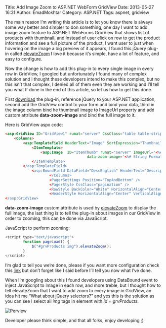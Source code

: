 Title: Add Image Zoom to ASP.NET WebForm GridView
Date: 2013-05-27 16:31
Author: EmadMokhtar
Category: ASP.NET
Tags: aspnet, gridview

The main reason I’m writing this article is to let you know there is
always some way better and simpler to don something, one day I want to
add image zoom feature to ASP.NET WebForms GridView that shows list of
products with thumbnail, and instead of user click on row to get the
product information and see a full picture of the product, I want user
to just when hovering on the image a big preview of it appears, I found
this jQuery plug-in called
[elevateZoom](http://www.elevateweb.co.uk/image-zoom) I love it because
it’s simple, have a lot of feature, and easy to configure.

Now the change is how to add this plug-in to every single image in every
row in GridView, I googled but unfortunately I found many of complex
solution and I thought these developers intend to make this complex, but
no this isn’t that complex, I denied all of them even they are working
and I’ll tell you what If done in the end of this article, so let us how
to get this done.

First [download](http://www.elevateweb.co.uk/image-zoom/download) the
plug-in, reference jQuery to your ASP.NET application, second add the
GridView control to your form and bind your data, third in the image
column bind he thumbnail image to ImageUrl property and add custom
attribute **data-zoom-image** and bind the full image to it.

Here is GridView aspx code:

```html
<asp:GridView ID="GridView1" runat="server" CssClass="table table-striped table-hover" PageSize="5" DataSourceID="odsProducts" EmptyDataText="No Products" AllowPaging="True" AutoGenerateColumns="False" BorderStyle="None" meta:resourcekey="grvProductsResource1" EnableTheming="True" GridLines="None">
    <Columns>
        <asp:TemplateField HeaderText="Image" SortExpression="ThumbnailFile">
            <ItemTemplate>
                <asp:Image  ID="ItemThumb" runat="server" ImageUrl='<%# String.Format("{0}{1}",Eval("ImagePath"),Eval("ThumbnailFile")) %>'
                                     data-zoom-image='<%# String Format("{0}{1}",Eval("ImagePath") Eval("ImageFile")) %> />
            </ItemTemplate>
        </asp:TemplateField>
            <asp:BoundField DataField="DescEnglish" HeaderText="Description" SortExpression="DescEnglish" />
                    </Columns>
                    <PagerSettings Position="TopAndBottom" />
                    <PagerStyle CssClass="pagination" />
                    <RowStyle BackColor="White" HorizontalAlign="Center" VerticalAlign="Middle" />
                    <HeaderStyle HorizontalAlign="Center" VerticalAlign="Middle"></HeaderStyle>
</asp:GridView>
```

**data-zoom-image** custom attribute is used by [elevateZoom](http://www.elevateweb.co.uk/image-zoom) to display the full image, the last thing is to tell the plug-in about images in our GridView in order to zooming, this can be done via JavaScript.

JavaScript to perform zooming:

```javascript
<script type="text/javascript">
        function pageLoad() {
            $("#grvProducts img").elevateZoom();
        }
</script>
```

I’m glad to tell you we’re done, please if you want more configuration check this [link](http://www.elevateweb.co.uk/image-zoom/configuration) but don’t forget like I said before I’ll tell you now what I’ve done.

When I’m googling about this I found developers using DataBound event to inject JavaScript to Image in each row, and more treble, but I thought how to tell elevateZoom that I want to add zoom to every image in GridView, an idea hit me “What about jQuery selectors?” and yes this is the solution as you can see I select all *img* tags in element with *id = grvProducts.*

![Perview]({filename}/images/zoom-perview.gif)

Developer please think simple, and that all folks, enjoy developing ;)
